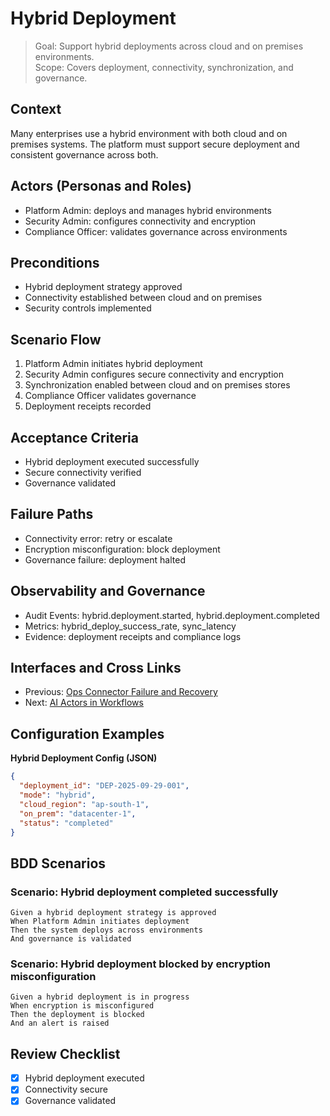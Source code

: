# Hybrid Deployment

> Goal: Support hybrid deployments across cloud and on premises environments.  
> Scope: Covers deployment, connectivity, synchronization, and governance.

## Context
Many enterprises use a hybrid environment with both cloud and on premises systems. The platform must support secure deployment and consistent governance across both.

## Actors (Personas and Roles)
- Platform Admin: deploys and manages hybrid environments
- Security Admin: configures connectivity and encryption
- Compliance Officer: validates governance across environments

## Preconditions
- Hybrid deployment strategy approved
- Connectivity established between cloud and on premises
- Security controls implemented

## Scenario Flow
1. Platform Admin initiates hybrid deployment
2. Security Admin configures secure connectivity and encryption
3. Synchronization enabled between cloud and on premises stores
4. Compliance Officer validates governance
5. Deployment receipts recorded

## Acceptance Criteria
- Hybrid deployment executed successfully
- Secure connectivity verified
- Governance validated

## Failure Paths
- Connectivity error: retry or escalate
- Encryption misconfiguration: block deployment
- Governance failure: deployment halted

## Observability and Governance
- Audit Events: hybrid.deployment.started, hybrid.deployment.completed
- Metrics: hybrid_deploy_success_rate, sync_latency
- Evidence: deployment receipts and compliance logs

## Interfaces and Cross Links
- Previous: [Ops Connector Failure and Recovery](13-ops-connector-failure-recovery.md)
- Next: [AI Actors in Workflows](15-ai-actors-workflows.md)

## Configuration Examples

**Hybrid Deployment Config (JSON)**
```json
{
  "deployment_id": "DEP-2025-09-29-001",
  "mode": "hybrid",
  "cloud_region": "ap-south-1",
  "on_prem": "datacenter-1",
  "status": "completed"
}
```

## BDD Scenarios

### Scenario: Hybrid deployment completed successfully
```gherkin
Given a hybrid deployment strategy is approved
When Platform Admin initiates deployment
Then the system deploys across environments
And governance is validated
```

### Scenario: Hybrid deployment blocked by encryption misconfiguration
```gherkin
Given a hybrid deployment is in progress
When encryption is misconfigured
Then the deployment is blocked
And an alert is raised
```

## Review Checklist
- [x] Hybrid deployment executed
- [x] Connectivity secure
- [x] Governance validated

